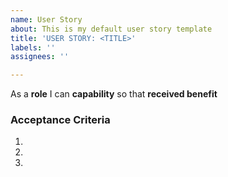 ```yaml
---
name: User Story
about: This is my default user story template
title: 'USER STORY: <TITLE>'
labels: ''
assignees: ''

---
```


As a **role** I can **capability** so that **received benefit**

### Acceptance Criteria
1.
2.
3.
